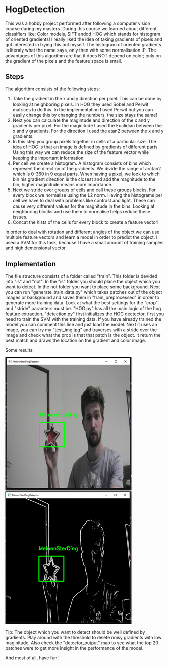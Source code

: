 # HogDetection
This was a hobby project performed after following a computer vision course during my masters.
During this course we learned about different classifiers like: Color models, SIFT anddd HOG which stands for histogram of oriented gradients! 
I really liked the idea of taking gradients of pixels and got interested in trying this out myself. The histogram of oriented gradients is literaly what the name says, only then with some normalisation :P.
The advantages of this algorithm are that it does NOT depend on color; only on the gradient of the pixels and the feature space is small.

## Steps
The algorithm consists of the following steps:
1. Take the gradient in the x and y direction per pixel. This can be done by looking at neighboring pixels. In HOG they used Sobel and Perwit matrices to do this.
In the implementation I used Perwit but you can easily change this by changing the numbers, the size stays the same!
2. Next you can calculate the magintude and direction of the x and y gradients per pixel. For the maginitude I used the Euclidian between the x and y gradients. For the direction I used the atan2 between the x and y gradients.
3. In this step you group pixels together in cells of a particular size. The idea of HOG is that an image is defined by gradients of different parts. Using this way we can reduce the size of the feature vector while keeping the important information
4. Per cell we create a histogram. A histogram consists of bins which represent the direction of the gradients. We divide the range of arctan2 which is 0-360 in 9 equal parts. When having a pixel, we look to which bin his gradient direction is the closest and add the magnitude to the bin, higher maginitude means more importance.
5. Next we stride over groups of cells and call these groups blocks. For every block we normalise using the L2 norm. Having the histograms per cell we have to deal with problems like contrast and light. These can cause very different values for the magnitude in the bins. Looking at neighboring blocks and use them to normalise helps reduce these issues.
6. Concat the hists of the cells for every block to create a feature vector!

In order to deal with rotation and different angles of the object we can use multiple feature vectors and learn a model in order to predict the object. 
I used a SVM for this task, because I have a small amount of training samples and high demensional vector. 

## Implementation

The file structure consists of a folder called "train". This folder is devided into "is" and "not". In the "is" folder you should place the object which you want to detect. In the not folder you want to place some background.
Next you can run "generate_train_data.py" which takes patches out of the object images or background and saves them in "train_preprocessed" in order to generate more training data. Look at what the best settings for the "crop" and "stride" paramters must be.
"HOG.py" has all the main logic of the hog feature extraction. "detection.py" first initializes the HOG dectector, first you need to train the SVM with the training data. If you have already trained the model you can comment this line and just load the model. 
Next it uses an image, you can try my "test_img.jpg" and traverses with a stride over the image and check what the prop is that that patch is the object. It return the best match and draws the location on the gradient and color image. 

Some results:

![alt text](https://github.com/WanneWisse/HogDetection/blob/master/readme2.png?raw=true)
![alt text](https://github.com/WanneWisse/HogDetection/blob/master/readme1.png?raw=true)


Tip: The object which you want to detect should be well defined by gradients. Play around with the threshold to delete noisy gradients with low maginitude. Also check the "detector_output" map to see what the top 20 patches were to get more insight in the performance of the model.

And most of all, have fun!
